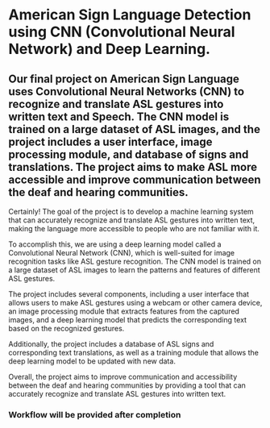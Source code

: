
# American Sign Language Detection using CNN (Convolutional Neural Network) and Deep Learning.

Our final project on American Sign Language uses Convolutional Neural Networks (CNN) to recognize and translate ASL gestures into written text and Speech. The CNN model is trained on a large dataset of ASL images, and the project includes a user interface, image processing module, and database of signs and translations. The project aims to make ASL more accessible and improve communication between the deaf and hearing communities.
-
Certainly! The goal of the project is to develop a machine learning system that can accurately recognize and translate ASL gestures into written text, making the language more accessible to people who are not familiar with it.

To accomplish this, we are using a deep learning model called a Convolutional Neural Network (CNN), which is well-suited for image recognition tasks like ASL gesture recognition. The CNN model is trained on a large dataset of ASL images to learn the patterns and features of different ASL gestures.

The project includes several components, including a user interface that allows users to make ASL gestures using a webcam or other camera device, an image processing module that extracts features from the captured images, and a deep learning model that predicts the corresponding text based on the recognized gestures.

Additionally, the project includes a database of ASL signs and corresponding text translations, as well as a training module that allows the deep learning model to be updated with new data.

Overall, the project aims to improve communication and accessibility between the deaf and hearing communities by providing a tool that can accurately recognize and translate ASL gestures into written text.

### Workflow will be provided after completion